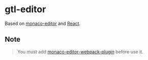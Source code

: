 # gtl-editor

Based on [monaco-editor](https://microsoft.github.io/monaco-editor) and [React](https://reactjs.org/).

## Note
> You must add [monaco-editor-webpack-plugin](https://github.com/microsoft/monaco-editor-webpack-plugin) before use it.
